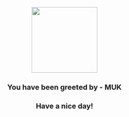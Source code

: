 <p align="center">
            <img src="https://raw.githubusercontent.com/PokeAPI/sprites/master/sprites/pokemon/89.png" width="150" height="150">
          </p>
          <h3 align="center">You have been greeted by - <b>MUK</b></h3>
          <h3 align="center">Have a nice day!</h3>
